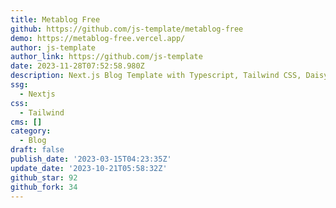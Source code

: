 ```yaml
---
title: Metablog Free
github: https://github.com/js-template/metablog-free
demo: https://metablog-free.vercel.app/
author: js-template
author_link: https://github.com/js-template
date: 2023-11-28T07:52:58.980Z
description: Next.js Blog Template with Typescript, Tailwind CSS, DaisyUI
ssg:
  - Nextjs
css:
  - Tailwind
cms: []
category:
  - Blog
draft: false
publish_date: '2023-03-15T04:23:35Z'
update_date: '2023-10-21T05:58:32Z'
github_star: 92
github_fork: 34
---
```

